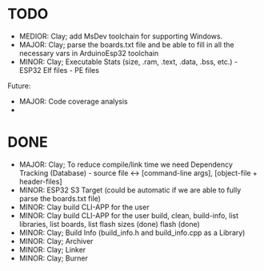# TODO
 
- MEDIOR: Clay; add MsDev toolchain for supporting Windows.
- MAJOR:  Clay; parse the boards.txt file and be able to fill in all the necessary
          vars in ArduinoEsp32 toolchain
- MINOR:  Clay; Executable Stats (size, .ram, .text, .data, .bss, etc.)
          - ESP32 Elf files
          - PE files

Future:

- MAJOR: Code coverage analysis
- 


# DONE

- MAJOR: Clay; To reduce compile/link time we need Dependency Tracking (Database)
         - source file <-> [command-line args], [object-file + header-files]
- MINOR: ESP32 S3 Target (could be automatic if we are able to fully parse the boards.txt file)
- MINOR: Clay build CLI-APP for the user
- MINOR: Clay build CLI-APP for the user
         build, clean, build-info, list libraries, list boards, list flash sizes (done)
         flash (done)
- MINOR: Clay; Build Info (build_info.h and build_info.cpp as a Library)
- MINOR: Clay; Archiver
- MINOR: Clay; Linker
- MINOR: Clay; Burner
